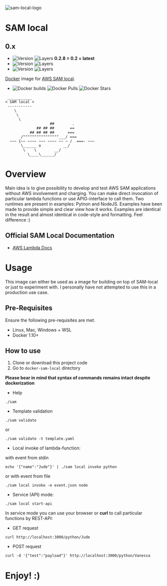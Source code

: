 ![sam-local-logo](https://s9.postimg.org/uf1p8i8vj/sam-local-banner.png)

# SAM local

## 0.x
- ![Version](https://images.microbadger.com/badges/version/xemuliam/sam:0.2.8.svg) ![Layers](https://images.microbadger.com/badges/image/xemuliam/sam:0.2.8.svg) __0.2.8 = 0.2 = latest__
- ![Version](https://images.microbadger.com/badges/version/xemuliam/sam:0.2.7.svg) ![Layers](https://images.microbadger.com/badges/image/xemuliam/sam:0.2.7.svg)
- ![Version](https://images.microbadger.com/badges/version/xemuliam/sam:0.2.6.svg) ![Layers](https://images.microbadger.com/badges/image/xemuliam/sam:0.2.6.svg)

[Docker](https://www.docker.com/what-docker) image for [AWS SAM local](https://github.com/awslabs/aws-sam-local).

- ![Docker builds](https://img.shields.io/docker/automated/xemuliam/sam.svg) ![Docker Pulls](https://img.shields.io/docker/pulls/xemuliam/sam.svg) ![Docker Stars](https://img.shields.io/docker/stars/xemuliam/sam.svg)

```
 ___________
< SAM local >
 -----------
    \
     \
      \
                    ##        .
              ## ## ##       ==
           ## ## ## ##      ===
       /""""""""""""""""___/ ===
  ~~~ {~~ ~~~~ ~~~ ~~~~ ~~ ~ /  ===- ~~~
       \______ o          __/
        \    \        __/
          \____\______/
```

# Overview
Main idea is to give possibility to develop and test AWS SAM applications without AWS involvement and charging.
You can make direct invocation of particular lambda functions or use APIG-interface to call them.
Two runtimes are present in examples: Pytnon and NodeJS. Examples have been made to provide simple and clear view how it works. Examples are identical in the result and almost identical in code-style and formatting.
Feel difference :)

## Official SAM Local Documentation

- [AWS Lambda Docs](https://docs.aws.amazon.com/lambda/latest/dg/test-sam-local.html)


# Usage

This image can either be used as a image for building on top of SAM-local or just to experiment with. I personally have not attempted to use this in a production use case.


## Pre-Requisites
Ensure the following pre-requisites are met.

- Linux, Mac, Windows + WSL
- Docker 1.10+

## How to use

1. Clone or download this project code
2. Go to `docker-sam-local` directory

__Please bear in mind that syntax of commands remains intact despite dockerization__

* Help

```
./sam
```

* Template validation

```
./sam validate
```
or
```
./sam validate -t template.yaml
```

* Local invoke of lambda-function:

with event from stdin
```
echo '{"name":"Jude"}' | ./sam local invoke python
```
or with event from file
```
./sam local invoke -e event.json node
```

* Service (API) mode:

```
./sam local start-api
```

In service mode you can use your browser or __curl__ to call particular functions by REST-API:

* GET request
```
curl http://localhost:3000/python/Jude
```
* POST request
```
curl -d '{"test":"payload"}' http://localhost:3000/python/Vanessa
```

# Enjoy! :)
